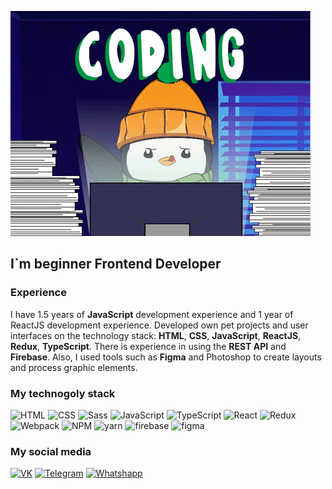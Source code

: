 ![Header](https://github.com/Wthrud05/Wthrud05/blob/main/assets/giphy.gif)

## I`m beginner Frontend Developer

### Experience 
I have 1.5 years of **JavaScript** development experience and 1 year of ReactJS development experience. Developed own pet projects and user interfaces on the technology stack: **HTML**, **CSS**, **JavaScript**, **ReactJS**, **Redux**, **TypeScript**. There is experience in using the **REST API** and **Firebase**. Also, I used tools such as **Figma** and Photoshop to create layouts and process graphic elements.

### My technogoly stack
![HTML](https://img.shields.io/badge/-HTML-090909?style=for-the-badge&logo=html5)
![CSS](https://img.shields.io/badge/-Css-090909?style=for-the-badge&logo=css3&logoColor=0774db)
![Sass](https://img.shields.io/badge/-Scss-090909?style=for-the-badge&logo=sass&logoColor=CC6699)
![JavaScript](https://img.shields.io/badge/-JavaScript-090909?style=for-the-badge&logo=javascript&logoColor=dbc607)
![TypeScript](https://img.shields.io/badge/-TypeScript-090909?style=for-the-badge&logo=typescript&logoColor=0794db)
![React](https://img.shields.io/badge/-React-090909?style=for-the-badge&logo=react&logoColor=0794db)
![Redux](https://img.shields.io/badge/-Redux-090909?style=for-the-badge&logo=redux&logoColor=7A4FB8)
![Webpack](https://img.shields.io/badge/-Webpack-090909?style=for-the-badge&logo=webpack&logoColor=88CEF3)
![NPM](https://img.shields.io/badge/-npm-090909?style=for-the-badge&logo=npm&logoColor=88CC53635EF3)
![yarn](https://img.shields.io/badge/-yarn-090909?style=for-the-badge&logo=yarn&logoColor=88CC53635EF3)
![firebase](https://img.shields.io/badge/-firebase-090909?style=for-the-badge&logo=firebase&logoColor=FFCA28)
![figma](https://img.shields.io/badge/-figma-090909?style=for-the-badge&logo=figma&logoColor=FFFFFF)

### My social media

[![VK](https://img.shields.io/badge/-Vkontakte-090909?style=for-the-badge&logo=vk&logoColor=0774db)](https://vk.com/provider1)
[![Telegram](https://img.shields.io/badge/-Telegram-090909?style=for-the-badge&logo=telegram&logoColor=0EA5E9)](https://t.me/LoAlexander)
[![Whatshapp](https://img.shields.io/badge/-Whatshapp-090909?style=for-the-badge&logo=whatsapp&logoColor=539E43)](https://wa.me/+79107211642)
